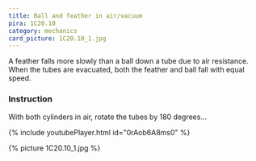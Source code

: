 ```yaml
---
title: Ball and feather in air/vacuum
pira: 1C20.10
category: mechanics
card_picture: 1C20.10_1.jpg
---
```


A feather falls more slowly than a ball down a tube due to air resistance. When the tubes are evacuated, both the feather and ball fall with equal speed.

### Instruction ###
With both cylinders in air, rotate the tubes by 180 degrees...

{% include youtubePlayer.html id="0rAob6A8ms0" %}

{% picture 1C20.10_1.jpg %}